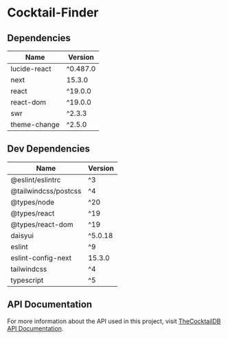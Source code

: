 # Cocktail-Finder
## Dependencies

| Name                | Version   |
|---------------------|-----------|
| lucide-react        | ^0.487.0  |
| next                | 15.3.0    |
| react               | ^19.0.0   |
| react-dom           | ^19.0.0   |
| swr                 | ^2.3.3    |
| theme-change        | ^2.5.0    |

## Dev Dependencies

| Name                | Version   |
|---------------------|-----------|
| @eslint/eslintrc    | ^3        |
| @tailwindcss/postcss| ^4        |
| @types/node         | ^20       |
| @types/react        | ^19       |
| @types/react-dom    | ^19       |
| daisyui             | ^5.0.18   |
| eslint              | ^9        |
| eslint-config-next  | 15.3.0    |
| tailwindcss         | ^4        |
| typescript          | ^5        |
## API Documentation

For more information about the API used in this project, visit [TheCocktailDB API Documentation](https://www.thecocktaildb.com/api.php).